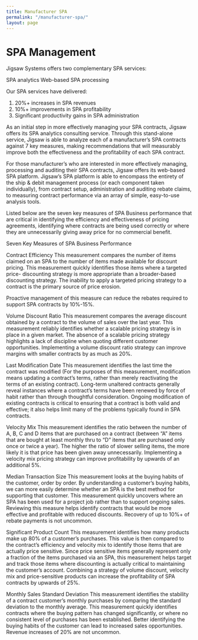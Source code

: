 ```yaml
---
title: Manufacturer SPA
permalink: "/manufacturer-spa/"
layout: page
---
```


# SPA Management

Jigsaw Systems offers two complementary SPA services:

SPA analytics
Web-based SPA processing

Our SPA services have delivered:

1. 20%+ increases in SPA revenues
2. 10%+ improvements in SPA profitability
3. Significant productivity gains in SPA administration

As an initial step in more effectively managing your SPA contracts, Jigsaw offers its SPA analytics consulting service.  Through this stand-alone service, Jigsaw is able to analyze each of a manufacturer’s SPA contracts against 7 key measures, making recommendations that will measurably improve both the effectiveness and the profitability of each SPA contract.

For those manufacturer’s who are interested in more effectively managing, processing and auditing their SPA contracts, Jigsaw offers its web-based SPA platform.  Jigsaw’s SPA platform is able to encompass the entirety of the ship & debit management process (or each component taken individually), from contract setup, administration and auditing rebate claims, to measuring contract performance via an array of simple, easy-to-use analysis tools.

Listed below are the seven key measures of SPA Business performance that are critical in identifying the efficiency and effectiveness of pricing agreements, identifying where contracts are being used correctly or where they are unnecessarily giving away price for no commercial benefit.

Seven Key Measures of SPA Business Performance

Contract Efficiency
This measurement compares the number of items claimed on an SPA to the number of items made available for discount pricing.  This measurement quickly identifies those items where a targeted price- discounting strategy is more appropriate than a broader-based discounting strategy.  The inability to apply a targeted pricing strategy to a contract is the primary source of price erosion.

Proactive management of this measure can reduce the rebates required to support SPA contracts by 10%-15%.

Volume Discount Ratio
This measurement compares the average discount obtained by a contract to the volume of sales over the last year.  This measurement reliably identifies whether a scalable pricing strategy is in place in a given market.  The absence of a scalable pricing strategy highlights a lack of discipline when quoting different customer opportunities.
Implementing a volume discount ratio strategy can improve margins with smaller contracts by as much as 20%.

Last Modification Date
This measurement identifies the last time the contract was modified (For the purposes of this measurement, modification means updating a contract’s terms, rather than merely reactivating the terms of an existing contract).  Long-term unaltered contracts generally reveal instances where a contract’s terms have been renewed by force of habit rather than through thoughtful consideration.
Ongoing modification of existing contracts is critical to ensuring that a contract is both valid and effective; it also helps limit many of the problems typically found in SPA contracts.

Velocity Mix
This measurement identifies the ratio between the number of A, B, C and D items that are purchased on a contract (between “A” items that are bought at least monthly thru to “D” items that are purchased only once or twice a year).  The higher the ratio of slower selling items, the more likely it is that price has been given away unnecessarily.
Implementing a velocity mix pricing strategy can improve profitability by upwards of an additional 5%.

Median Transaction Size
This measurement looks at the buying habits of the customer, order by order.  By understanding a customer’s buying habits, we can more easily determine whether an SPA is the best method for supporting that customer.   This measurement quickly uncovers where an SPA has been used for a project job rather than to support ongoing sales.
Reviewing this measure helps identify contracts that would be more effective and profitable with reduced discounts.  Recovery of up to 10%+ of rebate payments is not uncommon.

Significant Product Count
This measurement identifies how many products make up 80% of a customer’s purchases.  This value is then compared to the contract’s efficiency and velocity mix to identify those items that are actually price sensitive.  Since price sensitive items generally represent only a fraction of the items purchased via an SPA, this measurement helps target and track those items where discounting is actually critical to maintaining the customer’s account.
Combining a strategy of volume discount, velocity mix and price-sensitive products can increase the profitability of SPA contracts by upwards of 25%.

Monthly Sales Standard Deviation
This measurement identifies the stability of a contract customer’s monthly purchases by comparing the standard deviation to the monthly average.  This measurement quickly identifies contracts where the buying pattern has changed significantly, or where no consistent level of purchases has been established.
Better identifying the buying habits of the customer can lead to increased sales opportunities. Revenue increases of 20% are not uncommon.
